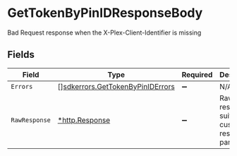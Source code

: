 # GetTokenByPinIDResponseBody

Bad Request response when the X-Plex-Client-Identifier is missing


## Fields

| Field                                                                                | Type                                                                                 | Required                                                                             | Description                                                                          |
| ------------------------------------------------------------------------------------ | ------------------------------------------------------------------------------------ | ------------------------------------------------------------------------------------ | ------------------------------------------------------------------------------------ |
| `Errors`                                                                             | [][sdkerrors.GetTokenByPinIDErrors](../../models/sdkerrors/gettokenbypiniderrors.md) | :heavy_minus_sign:                                                                   | N/A                                                                                  |
| `RawResponse`                                                                        | [*http.Response](https://pkg.go.dev/net/http#Response)                               | :heavy_minus_sign:                                                                   | Raw HTTP response; suitable for custom response parsing                              |